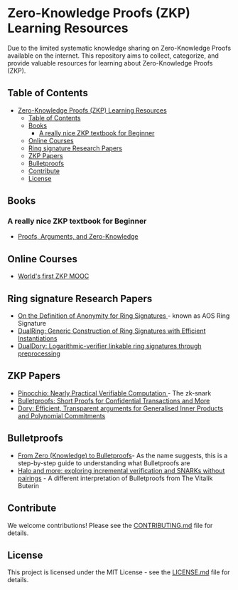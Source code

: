 # Zero-Knowledge Proofs (ZKP) Learning Resources
Due to the limited systematic knowledge sharing on Zero-Knowledge Proofs available on the internet.
This repository aims to collect, categorize, and provide valuable resources for learning about Zero-Knowledge Proofs (ZKP).

## Table of Contents

- [Zero-Knowledge Proofs (ZKP) Learning Resources](#zero-knowledge-proofs-zkp-learning-resources)
  - [Table of Contents](#table-of-contents)
  - [Books](#books)
    - [A really nice ZKP textbook for Beginner](#a-really-nice-zkp-textbook-for-beginner)
  - [Online Courses](#online-courses)
  - [Ring signature Research Papers](#ring-signature-research-papers)
  - [ZKP Papers](#zkp-papers)
  - [Bulletproofs](#bulletproofs)
  - [Contribute](#contribute)
  - [License](#license)


<!-- ## Introduction

Zero-Knowledge Proofs (ZKP) are cryptographic methods that allow one party (the prover) to prove to another party (the verifier) that they possess a certain piece of information, without revealing the information itself. This repository provides a comprehensive list of resources to understand, explore, and implement ZKP.

## How to Use

Navigate through the different categories based on your interests and needs. Each category contains a curated list of resources for different levels (beginner, intermediate, and advanced). -->

## Books

### A really nice ZKP textbook for Beginner
- [Proofs, Arguments, and Zero-Knowledge](https://people.cs.georgetown.edu/jthaler/ProofsArgsAndZK.pdf)



## Online Courses
- [World's first ZKP MOOC](https://www.youtube.com/@blockchain-web3moocs635)


## Ring signature Research Papers
- [On the Definition of Anonymity for Ring Signatures ](https://link.springer.com/chapter/10.1007/11958239_11) - known as AOS Ring Signature
- [DualRing: Generic Construction of Ring Signatures with Efficient Instantiations](https://eprint.iacr.org/2021/1213.pdf)
- [DualDory: Logarithmic-verifier linkable ring signatures
through preprocessing](https://dualdory.github.io/)

## ZKP Papers
- [Pinocchio: Nearly Practical Verifiable Computation 
](https://eprint.iacr.org/2013/279.pdf) - The zk-snark
- [Bulletproofs: Short Proofs for Confidential Transactions and More](https://eprint.iacr.org/2017/1066.pdf)
- [Dory: Efficient, Transparent arguments for
Generalised Inner Products and Polynomial
Commitments](https://eprint.iacr.org/2020/1274.pdf)


## Bulletproofs
- [From Zero (Knowledge) to Bulletproofs](https://github.com/AdamISZ/from0k2bp)- As the name suggests, this is a step-by-step guide to understanding what Bulletproofs are
- [Halo and more: exploring incremental verification and SNARKs without pairings](https://vitalik.ca/general/2021/11/05/halo.html) - A different interpretation of Bulletproofs from The Vitalik Buterin


<!-- ## Tools and Libraries
- [Tool 1](#)
- [Tool 2](#)
- [Tool 3](#) -->

## Contribute

We welcome contributions! Please see the [CONTRIBUTING.md](CONTRIBUTING.md) file for details.

## License

This project is licensed under the MIT License - see the [LICENSE.md](LICENSE.md) file for details.
